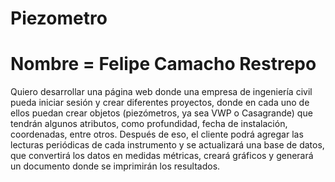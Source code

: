 # Piezometro

# Nombre = Felipe Camacho Restrepo

Quiero desarrollar una página web donde una empresa de ingeniería civil pueda iniciar sesión y crear diferentes proyectos, donde en cada uno de ellos puedan crear objetos (piezómetros, ya sea VWP o Casagrande) que tendrán algunos atributos, como profundidad, fecha de instalación, coordenadas, entre otros. Después de eso, el cliente podrá agregar las lecturas periódicas de cada instrumento y se actualizará una base de datos, que convertirá los datos en medidas métricas, creará gráficos y generará un documento donde se imprimirán los resultados.
